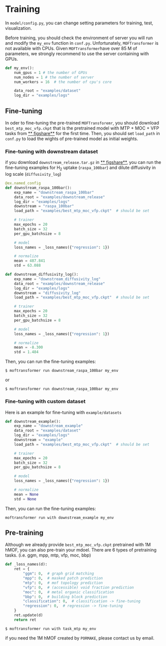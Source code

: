 # Training

In `model/config.py`, you can change setting parameters for training, test, visualization.

Before training, you should check the environment of server you will run and modify the `my_env` function in `conf.py`.
Unfortunately, `MOFTransformer` is not available with CPUs. Given `MOFTransformer`have over 85 M of parameters, we
strongly recommend to use the server containing with GPUs.

```python
def my_env():
    num_gpus = 1 # the number of GPUs
    num_nodes = 1 # the number of server
    num_workers = 16  # the number of cpu's core

    data_root = "examples/dataset"
    log_dir = "examples/logs"
```

## Fine-tuning

In oder to fine-tuning the pre-trained `MOFTransforemr`, you should download `best_mtp_moc_vfp.ckpt` that is the
pretrained model with MTP + MOC + VFP tasks from [**
figshare**](https://figshare.com/articles/dataset/MOFTransformer/21155506) for the first time.
Then, you should set `load_path` in `conf.py` to load the wights of pre-trained model as initial weights.

### Fine-tuning with downstream dataset

if you download `downstream_release.tar.gz` in [**
figshare**](https://figshare.com/articles/dataset/MOFTransformer/21155506),
you can run the fine-tuning examples for H<sub>2</sub> uptake (`raspa_100bar`) and dilute diffusivity in log
scale (`diffusivity_log`)

```python
@ex.named_config
def downstream_raspa_100bar():
    exp_name = "downstream_raspa_100bar"
    data_root = "examples/downstream_release"
    log_dir = "examples/logs"
    downstream = "raspa_100bar"
    load_path = "examples/best_mtp_moc_vfp.ckpt"  # should be set

    # trainer
    max_epochs = 20
    batch_size = 32
    per_gpu_batchsize = 8

    # model
    loss_names = _loss_names({"regression": 1})

    # normalize
    mean = 487.841
    std = 63.088
```

```python
def downstream_diffusivity_log():
    exp_name = "downstream_diffusivity_log"
    data_root = "examples/downstream_release"
    log_dir = "examples/logs"
    downstream = "diffusivity_log"
    load_path = "examples/best_mtp_moc_vfp.ckpt"  # should be set

    # trainer
    max_epochs = 20
    batch_size = 32
    per_gpu_batchsize = 8

    # model
    loss_names = _loss_names({"regression": 1})

    # normalize
    mean = -8.300
    std = 1.484
```

Then, you can run the fine-tuning examples:

```shell
$ moftransformer run downstream_raspa_100bar my_env
```

or

```shell
$ moftransformer run downstream_raspa_100bar my_env
```

### Fine-tuning with custom dataset

Here is an example for fine-tuning with `example/datasets`

```python
def downstream_example():
    exp_name = "downstream_example"
    data_root = "examples/dataset"
    log_dir = "examples/logs"
    downstream = "example"
    load_path = "examples/best_mtp_moc_vfp.ckpt"  # should be set

    # trainer
    max_epochs = 20
    batch_size = 32
    per_gpu_batchsize = 8

    # model
    loss_names = _loss_names({"regression": 1})

    # normalize
    mean = None
    std = None
```

Then, you can run the fine-tuning examples:

```shell
moftransformer run with downstream_example my_env
```

## Pre-training

Although we already provide `best_mtp_moc_vfp.ckpt` pretrained with 1M hMOF, you can also pre-train your mdoel.
There are 6 types of pretraining tasks. (i.e. ggm, mpp, mtp, vfp, moc, bbp)

```python
def _loss_names(d):
    ret = {
        "ggm": 0,  # graph grid matching
        "mpp": 0,  # masked patch prediction
        "mtp": 0,  # mof topology prediction
        "vfp": 0,  # (accessible) void fraction prediction
        "moc": 0,  # metal organic classification
        "bbp": 0,  # building block prediction
        "classification": 0,  # classification -> fine-tuning 
        "regression": 0,  # regression -> fine-tuning
    }
    ret.update(d)
    return ret
```

```shell
$ moftransformer run with task_mtp my_env
```

if you need the 1M hMOF created by `PORMAKE`, please contact us by email. 